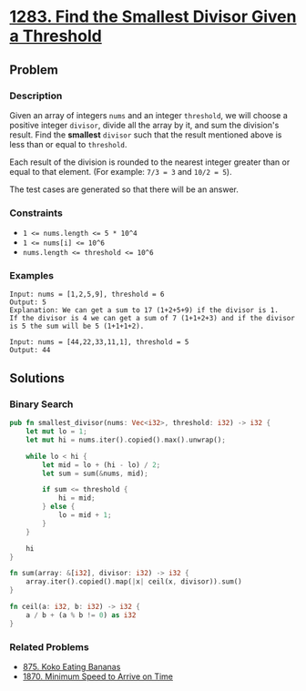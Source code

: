 # [1283. Find the Smallest Divisor Given a Threshold](https://leetcode.com/problems/find-the-smallest-divisor-given-a-threshold/)

## Problem

### Description

Given an array of integers `nums` and an integer `threshold`, we will choose a
positive integer `divisor`, divide all the array by it, and sum the division's
result. Find the **smallest** `divisor` such that the result mentioned above is
less than or equal to `threshold`.

Each result of the division is rounded to the nearest integer greater than or
equal to that element. (For example: `7/3 = 3` and `10/2 = 5`).

The test cases are generated so that there will be an answer.

### Constraints

* `1 <= nums.length <= 5 * 10^4`
* `1 <= nums[i] <= 10^6`
* `nums.length <= threshold <= 10^6`

### Examples

```text
Input: nums = [1,2,5,9], threshold = 6
Output: 5
Explanation: We can get a sum to 17 (1+2+5+9) if the divisor is 1. 
If the divisor is 4 we can get a sum of 7 (1+1+2+3) and if the divisor is 5 the sum will be 5 (1+1+1+2). 
```

```text
Input: nums = [44,22,33,11,1], threshold = 5
Output: 44
```

## Solutions

### Binary Search

```rust
pub fn smallest_divisor(nums: Vec<i32>, threshold: i32) -> i32 {
    let mut lo = 1;
    let mut hi = nums.iter().copied().max().unwrap();

    while lo < hi {
        let mid = lo + (hi - lo) / 2;
        let sum = sum(&nums, mid);

        if sum <= threshold {
            hi = mid;
        } else {
            lo = mid + 1;
        }
    }

    hi
}

fn sum(array: &[i32], divisor: i32) -> i32 {
    array.iter().copied().map(|x| ceil(x, divisor)).sum()
}

fn ceil(a: i32, b: i32) -> i32 {
    a / b + (a % b != 0) as i32
}
```

### Related Problems

* [875. Koko Eating Bananas](/leetcode/800%20-%20899/875%20-%20Koko%20Eating%20Bananas.md)
* [1870. Minimum Speed to Arrive on Time](/leetcode/1800%20-%201899/1870%20-%20Minimum%20Speed%20to%20Arrive%20on%20Time.md)